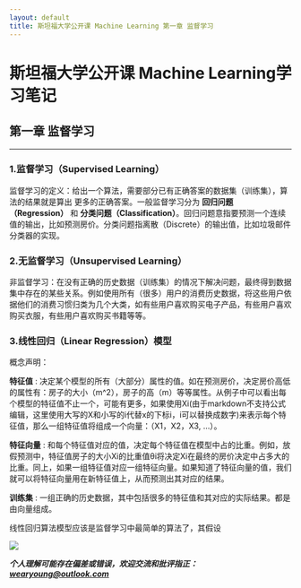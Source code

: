 ```yaml
---
layout: default
title: 斯坦福大学公开课 Machine Learning 第一章 监督学习
---
```


# 斯坦福大学公开课 Machine Learning学习笔记 #


##  第一章 监督学习  ##

----------

###   1.监督学习（Supervised Learning）   ###

监督学习的定义：给出一个算法，需要部分已有正确答案的数据集（训练集），算法的结果就是算出
更多的正确答案。一般监督学习分为 __回归问题（Regression）__ 和 __分类问题（Classification）__。回归问题意指要预测一个连续值的输出，比如预测房价。分类问题指离散（Discrete）的输出值，比如垃圾邮件分类器的实现。

###   2.无监督学习（Unsupervised Learning）   ###
非监督学习：在没有正确的历史数据（训练集）的情况下解决问题，最终得到数据集中存在的某些关系。例如使用所有（很多）用户的消费历史数据，将这些用户依据他们的消费习惯归类为几个大类，如有些用户喜欢购买电子产品，有些用户喜欢购买衣服，有些用户喜欢购买书籍等等。

###   3.线性回归（Linear Regression）模型   ###

概念声明：

__特征值__ : 决定某个模型的所有（大部分）属性的值。如在预测房价，决定房价高低的属性有：房子的大小（m^2），房子的高（m）等等属性。从例子中可以看出每个模型的特征值不止一个，可能有更多，如果使用Xi(由于markdown不支持公式编辑，这里使用大写的X和小写的i代替x的下标i，i可以替换成数字)来表示每个特征值，那么一组特征值将组成一个向量：（X1，X2，X3, ...）。

__特征向量__ : 和每个特征值对应的值，决定每个特征值在模型中占的比重。例如，放假预测中，特征值房子的大小Xi的比重值θi将决定Xi在最终的房价决定中占多大的比重。同上，如果一组特征值对应一组特征向量。如果知道了特征向量的值，我们就可以将特征向量用在新特征值上，从而预测出其对应的结果。

__训练集__ : 一组正确的历史数据，其中包括很多的特征值和其对应的实际结果。都是由向量组成。

线性回归算法模型应该是监督学习中最简单的算法了，其假设


![](https://raw.githubusercontent.com/wearyoung/pictures_repo/master/pass.JPG)

***个人理解可能存在偏差或错误，欢迎交流和批评指正： wearyoung@outlook.com***
